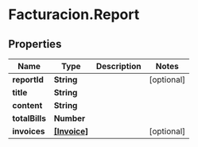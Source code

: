 # Facturacion.Report

## Properties

Name | Type | Description | Notes
------------ | ------------- | ------------- | -------------
**reportId** | **String** |  | [optional] 
**title** | **String** |  | 
**content** | **String** |  | 
**totalBills** | **Number** |  | 
**invoices** | [**[Invoice]**](Invoice.md) |  | [optional] 


